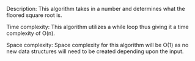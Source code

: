 Description: This algorithm takes in a number and determines what the floored square root is.

Time complexity: This algorithm utilizes a while loop thus giving it a time complexity of O(n).

Space complexity: Space complexity for this algorithm will be O(1) as no new data structures
will need to be created depending upon the input.
